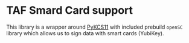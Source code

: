 # TAF Smard Card support

This library is a wrapper around [PyKCS11](https://github.com/LudovicRousseau/PyKCS11) with included prebuild `openSC` library which allows us to sign data with smart cards (YubiKey).

